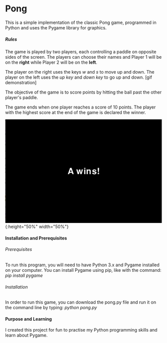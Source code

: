 # Pong
This is a simple implementation of the classic Pong game, programmed in Python and uses the Pygame library for graphics.

##### Rules
The game is played by two players, each controlling a paddle on opposite sides of the screen. The players can choose their names and Player 1 will be on the **right** while Player 2 will be on the **left**. 

The player on the right uses the keys _w_ and _s_ to move up and down. The player on the left uses the _up key_ and _down key_ to go up and down.
[gif demonstration]

 The objective of the game is to score points by hitting the ball past the other player's paddle.

The game ends when one player reaches a score of 10 points. The player with the highest score at the end of the game is declared the winner.

![Alt text](/Images/WinScreen.png?raw=true "Optional Title"){:height="50%" width="50%"}

#### Installation and Prerequisites
###### Prerequisites
To run this program, you will need to have Python 3.x and Pygame installed on your computer. You can install Pygame using pip, like with the command: _pip install pygame_

###### Installation
In order to run this game, you can download the pong.py file and run it on the command line by typing: _python pong.py_

#### Purpose and Learning
I created this project for fun to practise my Python programming skills and learn about Pygame.

